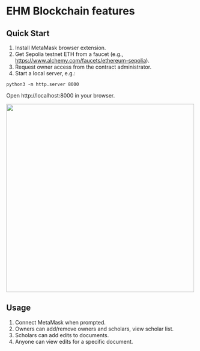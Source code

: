 # EHM Blockchain features

## Quick Start

1. Install MetaMask browser extension.
2. Get Sepolia testnet ETH from a faucet (e.g., https://www.alchemy.com/faucets/ethereum-sepolia).
3. Request owner access from the contract administrator.
4. Start a local server, e.g.: 
```
python3 -m http.server 8000
```

Open http://localhost:8000 in your browser.

<img src="https://github.com/user-attachments/assets/bb7ebfe2-7760-4a86-9f51-09c897c801a3" width="500" height="auto">

## Usage
1. Connect MetaMask when prompted.
2. Owners can add/remove owners and scholars, view scholar list.
3. Scholars can add edits to documents.
4. Anyone can view edits for a specific document.
